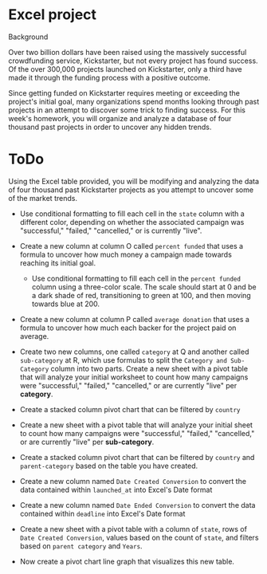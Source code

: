 # Excel project 
Background

Over two billion dollars have been raised using the massively successful crowdfunding service, Kickstarter, but not every project has found success. Of the over 300,000 projects launched on Kickstarter, only a third have made it through the funding process with a positive outcome.

Since getting funded on Kickstarter requires meeting or exceeding the project's initial goal, many organizations spend months looking through past projects in an attempt to discover some trick to finding success. For this week's homework, you will organize and analyze a database of four thousand past projects in order to uncover any hidden trends.

# ToDo 

Using the Excel table provided, you will be modifying and analyzing the data of four thousand past Kickstarter projects as you attempt to uncover some of the market trends.

* Use conditional formatting to fill each cell in the `state` column with a different color, depending on whether the associated campaign was "successful," "failed," "cancelled," or is currently "live".

* Create a new column at column O called `percent funded` that uses a formula to uncover how much money a campaign made towards reaching its initial goal.

  * Use conditional formatting to fill each cell in the `percent funded` column using a three-color scale. The scale should start at 0 and be a dark shade of red, transitioning to green at 100, and then moving towards blue at 200.

* Create a new column at column P called `average donation` that uses a formula to uncover how much each backer for the project paid on average.

* Create two new columns, one called `category` at Q and another called `sub-category` at R, which use formulas to split the `Category and Sub-Category` column into two parts.
 Create a new sheet with a pivot table that will analyze your initial worksheet to count how many campaigns were "successful," "failed," "cancelled," or are currently "live" per **category**.

 * Create a stacked column pivot chart that can be filtered by `country`
        
 * Create a new sheet with a pivot table that will analyze your initial sheet to count how many campaigns were "successful," "failed," "cancelled," or are currently "live" per **sub-category**.

 * Create a stacked column pivot chart that can be filtered by `country` and `parent-category` based on the table you have created.
 * Create a new column named `Date Created Conversion` to convert the data contained within `launched_at` into Excel's Date format
 * Create a new column named `Date Ended Conversion` to convert the data contained within `deadline` into Excel's Date format
 * Create a new sheet with a pivot table with a column of `state`, rows of `Date Created Conversion`, values based on the count of `state`, and filters based on `parent category` and `Years`.

  * Now create a pivot chart line graph that visualizes this new table.
